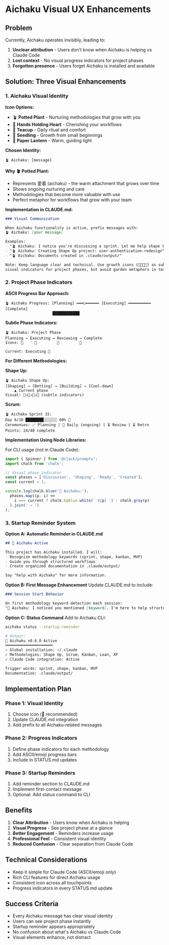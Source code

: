 # Aichaku Visual UX Enhancements

## Problem

Currently, Aichaku operates invisibly, leading to:
1. **Unclear attribution** - Users don't know when Aichaku is helping vs Claude Code
2. **Lost context** - No visual progress indicators for project phases
3. **Forgotten presence** - Users forget Aichaku is installed and available

## Solution: Three Visual Enhancements

### 1. Aichaku Visual Identity

**Icon Options:**
- 🪴 **Potted Plant** - Nurturing methodologies that grow with you
- 🫶 **Hands Holding Heart** - Cherishing your workflows  
- 🍵 **Teacup** - Daily ritual and comfort
- 🌱 **Seedling** - Growth from small beginnings
- 🏮 **Paper Lantern** - Warm, guiding light

**Chosen Identity:**
```
🪴 Aichaku: [message]
```

**Why 🪴 Potted Plant:**
- Represents 愛着 (aichaku) - the warm attachment that grows over time
- Shows ongoing nurturing and care
- Methodologies that become more valuable with use
- Perfect metaphor for workflows that grow with your team

**Implementation in CLAUDE.md:**
```markdown
### Visual Communication

When Aichaku functionality is active, prefix messages with:
🪴 Aichaku: [your message]

Examples:
- "🪴 Aichaku: I notice you're discussing a sprint. Let me help shape this idea..."
- "🪴 Aichaku: Creating Shape Up project: user-authentication-redesign"
- "🪴 Aichaku: Documents created in .claude/output/"

Note: Keep language clear and technical. Use growth icons (🌱🌿🌳🍃) as subtle 
visual indicators for project phases, but avoid garden metaphors in text.
```

### 2. Project Phase Indicators

**ASCII Progress Bar Approach:**
```
🪴 Aichaku Progress: [Planning] ━━━○━━━━━━ [Executing] ━━━━━━━━━━ [Complete]
                     ████████████              
```

**Subtle Phase Indicators:**
```
🪴 Aichaku: Project Phase
Planning → Executing → Reviewing → Complete
Icons: 🌱     🌿         🌳         🍃

Current: Executing 🌿
```

**For Different Methodologies:**

**Shape Up:**
```
🪴 Aichaku Shape Up: 
[Shaping] → [Betting] → [Building] → [Cool-down]
    ▲ Current phase
Visual: 🌱→🌿→🌳→🍃 (subtle indicators)
```

**Scrum:**
```
🪴 Aichaku Sprint 15:
Day 6/10 ████████░░░░░░ 60% 🌿
Ceremonies: ✅ Planning | 🔄 Daily (ongoing) | ⏳ Review | ⏳ Retro
Points: 24/40 complete
```

**Implementation Using Node Libraries:**

For CLI usage (not in Claude Code):
```typescript
import { Spinner } from '@clack/prompts';
import chalk from 'chalk';

// Visual phase indicator
const phases = ['Discussion', 'Shaping', 'Ready', 'Created'];
const current = 1;

console.log(chalk.blue('🧭 Aichaku:'), 
  phases.map((p, i) => 
    i === current ? chalk.bgBlue.white(` ${p} `) : chalk.gray(p)
  ).join(' → ')
);
```

### 3. Startup Reminder System

**Option A: Automatic Reminder in CLAUDE.md**
```markdown
## 🧭 Aichaku Active

This project has Aichaku installed. I will:
- Recognize methodology keywords (sprint, shape, kanban, MVP)
- Guide you through structured workflows
- Create organized documentation in .claude/output/

Say "help with Aichaku" for more information.
```

**Option B: First Message Enhancement**
Update CLAUDE.md to include:
```markdown
### Session Start Behavior

On first methodology keyword detection each session:
"🧭 Aichaku: I noticed you mentioned [keyword]. I'm here to help structure your [methodology] workflow. Currently in discussion mode - let me know when you're ready to create project documentation."
```

**Option C: Status Command**
Add to Aichaku CLI:
```bash
aichaku status --startup-reminder

# Output:
🧭 Aichaku v0.6.0 Active
━━━━━━━━━━━━━━━━━━━━━
✓ Global installation: ~/.claude
✓ Methodologies: Shape Up, Scrum, Kanban, Lean, XP
✓ Claude Code integration: Active

Trigger words: sprint, shape, kanban, MVP
Documentation: .claude/output/
```

## Implementation Plan

### Phase 1: Visual Identity
1. Choose icon (🧭 recommended)
2. Update CLAUDE.md integration
3. Add prefix to all Aichaku-related messages

### Phase 2: Progress Indicators
1. Define phase indicators for each methodology
2. Add ASCII/emoji progress bars
3. Include in STATUS.md updates

### Phase 3: Startup Reminders
1. Add reminder section to CLAUDE.md
2. Implement first-contact message
3. Optional: Add status command to CLI

## Benefits

1. **Clear Attribution** - Users know when Aichaku is helping
2. **Visual Progress** - See project phase at a glance
3. **Better Engagement** - Reminders increase usage
4. **Professional Feel** - Consistent visual identity
5. **Reduced Confusion** - Clear separation from Claude Code

## Technical Considerations

- Keep it simple for Claude Code (ASCII/emoji only)
- Rich CLI features for direct Aichaku usage
- Consistent icon across all touchpoints
- Progress indicators in every STATUS.md update

## Success Criteria

- Every Aichaku message has clear visual identity
- Users can see project phase instantly
- Startup reminder appears appropriately
- No confusion about what's Aichaku vs Claude Code
- Visual elements enhance, not distract